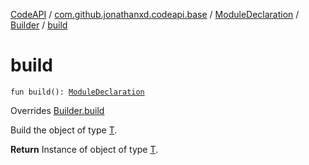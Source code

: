 [CodeAPI](../../../index.md) / [com.github.jonathanxd.codeapi.base](../../index.md) / [ModuleDeclaration](../index.md) / [Builder](index.md) / [build](.)

# build

`fun build(): `[`ModuleDeclaration`](../index.md)

Overrides [Builder.build](../../../com.github.jonathanxd.codeapi.builder/-builder/build.md)

Build the object of type [T](#).

**Return**
Instance of object of type [T](#).

